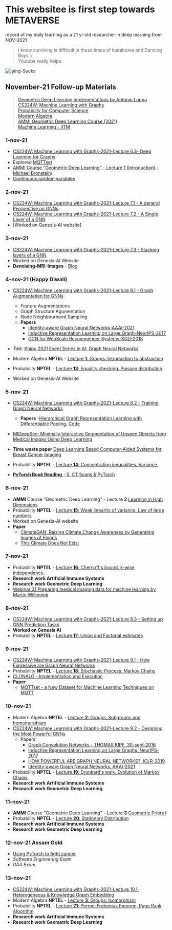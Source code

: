 # This websitee is first step towards METAVERSE 


record of my daily learning as a 21 yr old researcher in deep learning from NOV-2021

> I know surviving is difficult in these times of Instahores and Dancing Boys :( \
> Youtube really helps 

![lying-Sucks](https://media.giphy.com/media/PQL76jzmzUrz4UZnPV/giphy.gif)

## November-21 Follow-up Materials
> [Geometric Deep Learning implementations by Antonio Longa](https://antoniolonga.github.io/Pytorch_geometric_tutorials/) \
> [CS224W: Machine Learning with Graphs](https://youtube.com/playlist?list=PLoROMvodv4rPLKxIpqhjhPgdQy7imNkDn) \
> [Probability for Computer Science](https://onlinecourses.nptel.ac.in/noc21_cs104/course) \
> [Modern Algebra](https://onlinecourses.nptel.ac.in/noc21_cs84/course) \
> [AMMI Geometric Deep Learning Course (2021)](https://youtube.com/playlist?list=PLn2-dEmQeTfQ8YVuHBOvAhUlnIPYxkeu3) \
> [Machine Learning - IITM](https://onlinecourses.nptel.ac.in/noc21_cs70/course) 

### 1-nov-21
- [CS224W: Machine Learning with Graphs-2021-Lecture 6.3- Deep Learning for Graphs](https://youtu.be/MH4yvtgAR-4)
- Explored [MQTTset](https://www.kaggle.com/cnrieiit/mqttset)
- [AMMI Course "Geometric Deep Learning" - Lecture 1 (Introduction) - Michael Bronstein](https://www.youtube.com/watch?v=PtA0lg_e5nA&list=PLn2dEmQeTfQ8YVuHBOvAhUlnIPYxkeu3&index=1&t=157s)\
- [Continuous random variables](https://www.youtube.com/watch?v=xl50kk0eFnM)

### 2-nov-21
- [CS224W: Machine Learning with Graphs-2021-Lecture 7.1 - A general Perspective on GNNs](https://youtu.be/RU9uTa_-ZOw)
- [CS224W: Machine Learning with Graphs-2021-Lecture 7.2 - A Single Layer of a GNN](https://youtu.be/247Mkqj_wRM)
- [Worked on Genesis-AI website]

### 3-nov-21
- [CS224W: Machine Learning with Graphs-2021-Lecture 7.3 - Stacking layers of a GNN](https://youtu.be/ew1cnUjRgl4)
- Worked on Genesis-AI Website
- **Denoising-MRI-Images** - [Blog](https://mr-siddy.github.io/ML-blog/2021/04/28/DenoisingMRI.html)

### 4-nov-21 (Happy Diwali)
- [CS224W: Machine Learning with Graphs-2021-Lecture 8.1 - Graph Augmentation for GNNs](https://youtu.be/1A6VoEkQnhQ)
  - Feature Augmentations 
  - Graph Structure Agumentation
  - Node Neighbourhood Sampling
   - **Papers**
        - [Identity-aware Graph Neural Networks-AAAI-2021](https://arxiv.org/pdf/2101.10320.pdf)
        - [Inductive Representation Learning on Large Graph-NeurIPS-2017](https://arxiv.org/pdf/1706.02216.pdf)
        - [GCN for WebScale Recommender Systems-KDD-2018](https://arxiv.org/pdf/1806.01973.pdf)

- *Talk*: [Khipu 2021 Event Series in AI: Graph Neural Networks](https://youtu.be/lddx3mvLSJw)
- Modern Algebra **NPTEL** - [Lecture **1**: Groups: Introduction to abstraction](https://youtu.be/o2wGOOc5HxY)
- Probability **NPTEL** - [Lecture **13**: Equality checking. Poisson distribution](https://youtu.be/nn7dbKJuaNM)
- Worked on Genesis-AI Website

### 5-nov-21
- [CS224W: Machine Learning with Graphs-2021-Lecture 8.2 - Training Graph Neural Networks](https://youtu.be/eXIIH8YVxKI)
  - **Papers**
    -[Hierarchical Graph Representation Learning with Differentiable Pooling](https://arxiv.org/pdf/1806.08804.pdf), [Code](https://github.com/murphyyhuang/gnn_hierarchical_pooling)

- [MIDeepSeg: Minimally Interactive Segmentation of Unseen Objects from Medical Images Using Deep Learning](https://paperswithcode.com/paper/mideepseg-minimally-interactive-segmentation)
- **Time waste paper** [Deep Learning Based Computer-Aided Systems for Breast Cancer Imaging](https://arxiv.org/abs/2010.00961)
- Probability **NPTEL** - [Lecture **14**: Concentration inequalities. Variance.](https://youtu.be/zGz04lZk8i8)
- [**PyTorch Book Reading** - 5. CT Scans & PyTorch](https://youtu.be/-LxtrnrE_uA)

### 6-nov-21
- **AMMI** Course "Geometric Deep Learning" - Lecture **2** [Learning in High Dimensions](https://youtu.be/4RmpSvQ2LL0)
- Probability **NPTEL** - [Lecture **15**: Weak linearity of variance. Law of large numbers](https://youtu.be/mdjoVYvC3nc)
- Worked on Genesis-AI website
- **Paper**
  - [ClimateGAN: Raising Climate Change Awareness by Generating Images of Floods](https://arxiv.org/abs/2110.02871) 
  - [This Climate Does Not Exist](https://thisclimatedoesnotexist.com/visualize)

### 7-nov-21
- Probability **NPTEL** - [Lecture **16**: Chernoff's bound. k-wise independence.](https://youtu.be/du99oYgQcDI)
- **Research work Artificial Immune Systems**
- **Research work Geometric Deep Learning**
- [Webinar 31 Preparing medical imaging data for machine learning by Martin Willemink](https://youtu.be/9Ga9pn9M-MQ)


### 8-nov-21
- [CS224W: Machine Learning with Graphs-2021-Lecture 8.3 - Setting up GNN Prediction Tasks](https://youtu.be/ewEW_EMzRuo)
- **Worked on Genesis AI**
- Probability **NPTEL** - [Lecture **17**: Union and Factorial estimates](https://youtu.be/0QVJI2Eq678)


### 9-nov-21
- [CS224W: Machine Learning with Graphs-2021-Lecture 9.1 - How Expressive are Graph Neural Networks](https://youtu.be/5vMEgYbka0A)
- Probability **NPTEL** - [Lecture **18**: Stochastic Process: Markov Chains](https://youtu.be/yYOLUJ0A3Js)
- [CLONALG - Implementation and Execution](https://github.com/christianrfg/clonalg/blob/bf7541ffc345feb12c9b7b32346d2564ed7deb41/CLONALG%20-%20Implementation%20and%20Execution.ipynb)
- **Paper**
  - [MQTTset - a New Dataset for Machine Learning Techniques on MQTT](https://www.mdpi.com/1424-8220/20/22/6578)

### 10-nov-21
- Modern Algebra **NPTEL** - [Lecture **2**: Groups: Subgroups and homomorphism](https://youtu.be/irmGMy-rEZc)
- [CS224W: Machine Learning with Graphs-2021-Lecture 9.2 - Designing the Most Powerful GNNs](https://youtu.be/B5y47gWt3co)
  - Papers:
    - [Graph Convolution Networks - THOMAS KIPF, 30-sept-2016](https://tkipf.github.io/graph-convolutional-networks/)
    - [Inductive Representation Learning on Large Graphs, NeurIPS-2017](https://proceedings.neurips.cc/paper/2017/file/5dd9db5e033da9c6fb5ba83c7a7ebea9-Paper.pdf) 
    - [HOW POWERFUL ARE GRAPH NEURAL NETWORKS?, ICLR-2019](https://arxiv.org/pdf/1810.00826.pdf)
    - [Identity-aware Graph Neural Networks, AAAI-2021](https://arxiv.org/pdf/2101.10320.pdf)
- Probability **NPTEL** - [Lecture **19**: Drunkard's walk, Evolution of Markov Chains](https://youtu.be/n68tMoARqfo)
- **Research work Artificial Immune Systems**
- **Research work Geometric Deep Learning**

### 11-nov-21
- **AMMI** Course "Geometric Deep Learning" - Lecture **3** [Geometric Priors I](https://youtu.be/fWBrupgU4X8)
- Probability **NPTEL** - [Lecture **20**: Stationary Distribution](https://youtu.be/7XWm_vFxTBY)
- **Research work Artificial Immune Systems**
- **Research work Geometric Deep Learning**

### 12-nov-21 **Assam Gold**
- [Using PyTorch to fight cancer](https://1drv.ms/u/s!AnOefBrArb4MhBYSM91Qd7AgsuHc?e=eagCEg)
- *Software Engineering Exam*
- *DAA Exam*

### 13-nov-21
- [CS224W: Machine Learning with Graphs-2021-Lecture 10.1-Heterogeneous & Knowledge Graph Embedding](https://youtu.be/Rfkntma6ZUI)
- Modern Algebra **NPTEL** - [Lecture **3**: Groups: Isomorphism](https://youtu.be/Q5WrTWiILEY)
- Probability **NPTEL** - [Lecture **21**: Perron-Frobenius theorem, Page Rank Algorithm](https://youtu.be/XvXe-t1ZHmM)
- **Research work Artificial Immune Systems**
- **Research work Geometric Deep Learning**

